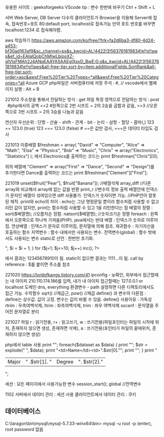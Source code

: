 유용한 사이트 : geeksforgeeks
VScode tip : 변수 한번에 바꾸기 Ctrl + Shift + L

서버 Web Server, DB Server
다수의 클라이언트가 Browser을 이용해 Server에 접속, 접속번호=포트
80:default port, localhost로 접속가능 만약 포트 번호를 바꾸면 localhost:1234 로 접속해야함.

aws 학습하기
https://aws.amazon.com/ko/free/?trk=fa2d6ba3-df80-4d24-a453-bf30ad163af9&sc_channel=ps&s_kwcid=AL!4422!3!563761819834!e!!g!!aws&ef_id=EAIaIQobChMIwLbipsXZ-gIVIsFMAh2J4ANqEAAYASAAEgIXsvD_BwE:G:s&s_kwcid=AL!4422!3!563761819834!e!!g!!aws&all-free-tier.sort-by=item.additionalFields.SortRank&all-free-tier.sort-order=asc&awsf.Free%20Tier%20Types=*all&awsf.Free%20Tier%20Categories=*all
Azure GCP
php파일은 서버컴퓨터에 저장
주석 : #, //
vscode에서 웹페이지 실행 : Alt + B

221012
주소창을 통해서 전달하는 방식 : get
파일 특정 영역으로 전달하는 방식 : post
&nbsp; #php에서의 공백
<<2 #왼쪽으로 2번 시프트 = 2의 2승을 곱함과 같음,   >>3 //오른쪽으로 3번 시프트 = 2의 3승을 나눔과 같음

연산자 우선순위 : 단항 - 산술 - shift - 관계 - bit - 논리 - 삼항 - 할당 - 콤마(,)
123 == 123.0 (true)  123 === 123.0 (false)   # ==은 값만 검사, ===은 데이터 타입도 검사

221013
이중배열 $freshman = array(
  "David" =>  "Computer",
  "Alice"  =>  "Math",
  "Elsa"  =>  "Physics",
  "Bob"  =>  "Music",
  "Chris" =>  array("Electronics", "Statistics")
); 에서 Electronics를 출력하는 코드는 print $freshman["Chris"][0]; 

위의 배열에 "Clement" => array("First" => "Dance", "Second" => "Design")를 추가한다면 Dance를 출력하는 코드는 print $freshman["Clement"]["First"];

221019
unset($fruit["Pear"], $fruit["Banana"]);  //배열삭제
array_diff //다른 array와 비교해서 array에 없는 값을 반환
print_r //변수의 정보 출력
배열안에 인덱스가 문자인 배열이 섞여있으면 diff 사용불가. 인덱스가 숫자이면 가능.  //PHP언어 잘못된 제작.
print와 echo의 차이 : echo는 그냥 명령문일 뿐이라 함수처럼 사용할 수 없고 리턴 값이 없지만, print는 함수처럼 사용할 수 있고 1을 리턴한다는 점
배열의 정렬 : sort($배열명);  //오름차순 정렬. natsort($배열명); //숫자크기순 정렬
foreach : 왼쪽에서 오른쪽으로 하나씩 가져옴(PHP). java에서는 반대
배열 : 인덱스가 숫자로 이루어짐. 연상배열 : 인덱스가 문자로 이루어짐, 문자열에 의해 참조.
재귀함수 : 자기자신을 호출하는 함수
지역변수 : 함수 내에서만 사용되는 변수. 전역변수(global) : 함수 밖에서도 사용되는 변수 
static로 선언 : 한번만 초기화. 
<?PHP
  function inc()
  {
    static $i = 1;
    print $i."<br>";
    $i = $i + 1;
  }  
 
  for ($j=1; $j<=10; $j++)
    inc();
?>
에서 결과는 12345678910이 됨. static이 없으면 결과는 1111...이 됨.
call by reference : $를 붙이면 주소를 참조

221020
https://lordofkangs.tistory.com/41
ipconfig - ip확인, 외부에서 접근할때는 내 아이피 210.110.174.186를 입력, 내가 내 아이피 접근할때는 127.0.0.1 or localhost
도메인 dns, everything
환경변수 - path 설정하면 다른 디렉토리에서도 접근 가능.
수학함수 sqrt() //제곱근, pow()  //제곱
define() 과 변수의 다른점 : define는 상수값. 값이 고정. 변수는 값이 바뀔 수 있음. define() 사용이유 : 가독성
rtrim : 우측여백삭제, ltrim : 좌측여백삭제, trim : 좌우 여백삭제
sscanf : 문자열을 주어진 문자열로 분리

221027 파일
r : 읽기전용, r+ : 읽고쓰기, w : 쓰기전용(파일포인터는 파일의 시작에 위치, 존재하지 않으면 생성, 존재하면 삭제), a : 쓰기전용(포인터가 파일의 끝에위치, 존재하지 않으면 생성)

php에서 table 사용
  print "<table>";
  foreach($dataset as $data)
  {
    print "<tr>";
    $str = explode(" ", $data);
    print "<td>Name</td><td>".$str[0]."</td><td>Major</td><td>"
    .$str[1]. "</td><td>Degree</td><td>". $str[2]."</td>";
    print "</tr>";
  }
  print "</table>";
  
세션 : 모든 페이지에서 사용가능한 변수 session_start();
global  //전역변수

1102
서버에서 데이터 관리 : 세션 사용
클라이언트에서 데이터 관리 : 쿠키

## 데이터베이스
C:\laragon\bin\mysql\mysql-5.7.33-winx64\bin>
mysql -u root -p (enter), root password 없음
